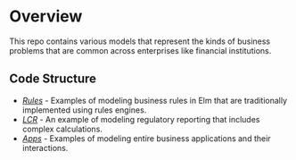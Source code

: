 # Overview

This repo contains various models that represent the kinds of business problems that are common across enterprises like financial institutions.

## Code Structure

- *[Rules](src/Morphir/Sample/Rules/README.md)* - Examples of modeling business rules in Elm that are traditionally implemented using rules engines.
- *[LCR](src/Morphir/Sample/LCR/README.md)* - An example of modeling regulatory reporting that includes complex calculations.
- *[Apps](src/Morphir/Sample/Apps/README.md)* - Examples of modeling entire business applications and their interactions.